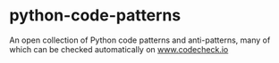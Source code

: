 python-code-patterns
====================

An open collection of Python code patterns and anti-patterns, many of which can be checked automatically on www.codecheck.io
